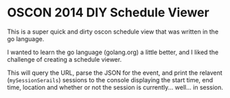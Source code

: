OSCON 2014 DIY Schedule Viewer
========================

This is a super quick and dirty oscon schedule view that was written in the go language.

I wanted to learn the go language (golang.org) a little better, and I liked the challenge of creating a schedule viewer.

This will query the URL, parse the JSON for the event, and print the relavent (`mySessionSerails`) sessions to the console displaying the start time, end time, location and whether or not the session is currently... well... in session.
